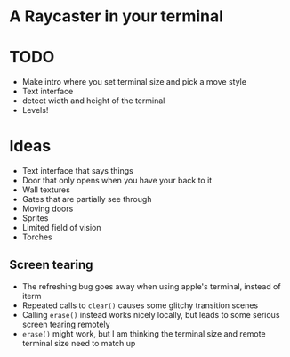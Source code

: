 # A Raycaster in your terminal

# TODO
* Make intro where you set terminal size and pick a move style
* Text interface
* detect width and height of the terminal
* Levels!

# Ideas
* Text interface that says things
* Door that only opens when you have your back to it
* Wall textures
* Gates that are partially see through
* Moving doors
* Sprites
* Limited field of vision
* Torches

## Screen tearing
* The refreshing bug goes away when using apple's terminal, instead of iterm
* Repeated calls to `clear()` causes some glitchy transition scenes
* Calling `erase()` instead works nicely locally, but leads to some serious screen tearing remotely
* `erase()` might work, but I am thinking the terminal size and remote terminal size need to match up
